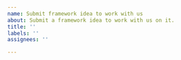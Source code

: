 ```yaml
---
name: Submit framework idea to work with us
about: Submit a framework idea to work with us on it.
title: ''
labels: ''
assignees: ''

---
```



